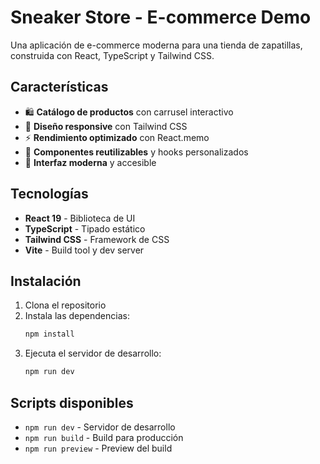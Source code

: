 # Sneaker Store - E-commerce Demo

Una aplicación de e-commerce moderna para una tienda de zapatillas, construida con React, TypeScript y Tailwind CSS.

## Características

- 🛍️ **Catálogo de productos** con carrusel interactivo
- 🎨 **Diseño responsive** con Tailwind CSS
- ⚡ **Rendimiento optimizado** con React.memo
- 🎯 **Componentes reutilizables** y hooks personalizados
- 📱 **Interfaz moderna** y accesible

## Tecnologías

- **React 19** - Biblioteca de UI
- **TypeScript** - Tipado estático
- **Tailwind CSS** - Framework de CSS
- **Vite** - Build tool y dev server

## Instalación

1. Clona el repositorio
2. Instala las dependencias:
   ```bash
   npm install
   ```
3. Ejecuta el servidor de desarrollo:
   ```bash
   npm run dev
   ```

## Scripts disponibles

- `npm run dev` - Servidor de desarrollo
- `npm run build` - Build para producción
- `npm run preview` - Preview del build
